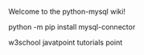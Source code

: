 Welcome to the python-mysql wiki!


python -m pip install mysql-connector




w3school
javatpoint
tutorials point

